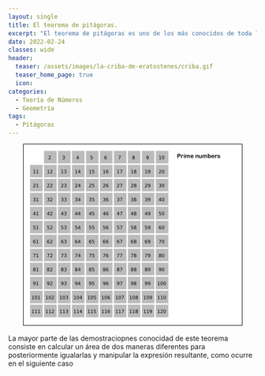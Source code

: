 ```yaml
---
layout: single
title: El teorema de pitágoras.
excerpt: "El teorema de pitágoras es uno de los más conocidos de toda la matemática, además tiene una gran cantidad de pruebas, hoy veremos dos de ellas, una de ellas propuesta por un presidente de los EE.UU."
date: 2022-02-24 
classes: wide
header:
  teaser: /assets/images/la-criba-de-eratostenes/criba.gif
  teaser_home_page: true
  icon: 
categories:
  - Teoría de Números
  - Geometría
tags:  
  - Pitágoras
---
```


<center> <img src="/assets/images/la-criba-de-eratostenes/criba.gif" weidth="30%" heigth="30%"> </center>

La mayor parte de las demostraciopnes conocidad de este teorema consiste en calcular un área de dos maneras diferentes para posteriormente igualarlas y manipular la expresión resultante, como ocurre en el siguiente caso

<script type="text/tikz">
  \begin{tikzpicture}
    \draw (0,0) circle (1in);
  \end{tikzpicture}
</script>